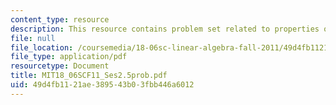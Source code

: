 ```yaml
---
content_type: resource
description: This resource contains problem set related to properties of determinants.
file: null
file_location: /coursemedia/18-06sc-linear-algebra-fall-2011/49d4fb1121ae389543b03fbb446a6012_MIT18_06SCF11_Ses2.5prob.pdf
file_type: application/pdf
resourcetype: Document
title: MIT18_06SCF11_Ses2.5prob.pdf
uid: 49d4fb11-21ae-3895-43b0-3fbb446a6012
---
```

